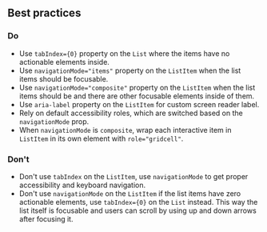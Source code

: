 ## Best practices

### Do

- Use `tabIndex={0}` property on the `List` where the items have no actionable elements inside.
- Use `navigationMode="items"` property on the `ListItem` when the list items should be focusable.
- Use `navigationMode="composite"` property on the `ListItem` when the list items should be and there are other focusable elements inside of them.
- Use `aria-label` property on the `ListItem` for custom screen reader label.
- Rely on default accessibility roles, which are switched based on the `navigationMode` prop.
- When `navigationMode` is `composite`, wrap each interactive item in `ListItem` in its own element with `role="gridcell"`.

### Don't

- Don't use `tabIndex` on the `ListItem`, use `navigationMode` to get proper accessibility and keyboard navigation.
- Don't use `navigationMode` on the `ListItem` if the list items have zero actionable elements, use `tabIndex={0}` on the `List` instead.
  This way the list itself is focusable and users can scroll by using up and down arrows after focusing it.
